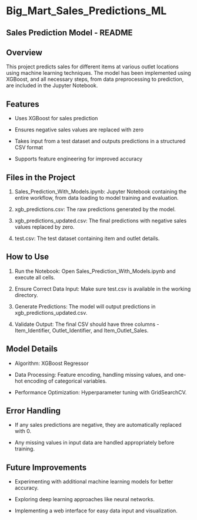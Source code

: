# Big_Mart_Sales_Predictions_ML
## Sales Prediction Model - README

## Overview

This project predicts sales for different items at various outlet locations using machine learning techniques. The model has been implemented using XGBoost, and all necessary steps, from data preprocessing to prediction, are included in the Jupyter Notebook.

## Features

+ Uses XGBoost for sales prediction

+ Ensures negative sales values are replaced with zero

+ Takes input from a test dataset and outputs predictions in a structured CSV format

+ Supports feature engineering for improved accuracy

## Files in the Project

1. Sales_Prediction_With_Models.ipynb: Jupyter Notebook containing the entire workflow, from data loading to model training and evaluation.

2. xgb_predictions.csv: The raw predictions generated by the model.

3. xgb_predictions_updated.csv: The final predictions with negative sales values replaced by zero.

4. test.csv: The test dataset containing item and outlet details.

## How to Use

1. Run the Notebook: Open Sales_Prediction_With_Models.ipynb and execute all cells.

2. Ensure Correct Data Input: Make sure test.csv is available in the working directory.

3. Generate Predictions: The model will output predictions in xgb_predictions_updated.csv.

4. Validate Output: The final CSV should have three columns - Item_Identifier, Outlet_Identifier, and Item_Outlet_Sales.

## Model Details

+ Algorithm: XGBoost Regressor

+ Data Processing: Feature encoding, handling missing values, and one-hot encoding of categorical variables.

+ Performance Optimization: Hyperparameter tuning with GridSearchCV.

## Error Handling

+ If any sales predictions are negative, they are automatically replaced with 0.

+ Any missing values in input data are handled appropriately before training.

## Future Improvements

+ Experimenting with additional machine learning models for better accuracy.

+ Exploring deep learning approaches like neural networks.

+ Implementing a web interface for easy data input and visualization.
